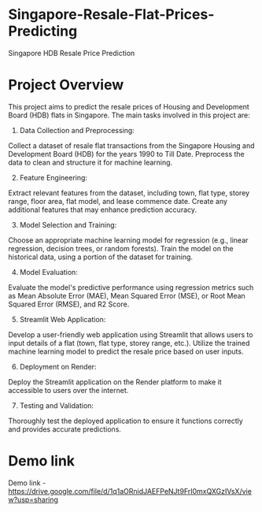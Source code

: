 # Singapore-Resale-Flat-Prices-Predicting

Singapore HDB Resale Price Prediction

# Project Overview
This project aims to predict the resale prices of Housing and Development Board (HDB) flats in Singapore. The main tasks involved in this project are:

1. Data Collection and Preprocessing:

Collect a dataset of resale flat transactions from the Singapore Housing and Development Board (HDB) for the years 1990 to Till Date.
Preprocess the data to clean and structure it for machine learning.

2. Feature Engineering:

Extract relevant features from the dataset, including town, flat type, storey range, floor area, flat model, and lease commence date.
Create any additional features that may enhance prediction accuracy.

3. Model Selection and Training:

Choose an appropriate machine learning model for regression (e.g., linear regression, decision trees, or random forests).
Train the model on the historical data, using a portion of the dataset for training.

4. Model Evaluation:

Evaluate the model's predictive performance using regression metrics such as Mean Absolute Error (MAE), Mean Squared Error (MSE), or Root Mean Squared Error (RMSE), and R2 Score.

5. Streamlit Web Application:

Develop a user-friendly web application using Streamlit that allows users to input details of a flat (town, flat type, storey range, etc.).
Utilize the trained machine learning model to predict the resale price based on user inputs.

6. Deployment on Render:

Deploy the Streamlit application on the Render platform to make it accessible to users over the internet.

7. Testing and Validation:

Thoroughly test the deployed application to ensure it functions correctly and provides accurate predictions.

# Demo link 

Demo link - https://drive.google.com/file/d/1q1aORnidJAEFPeNJt9FrI0mxQXGzIVsX/view?usp=sharing
